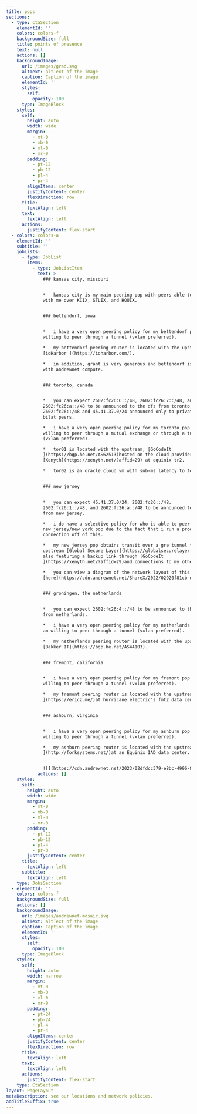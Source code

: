 ```yaml
---
title: pops
sections:
  - type: CtaSection
    elementId: ''
    colors: colors-f
    backgroundSize: full
    title: points of presence
    text: null
    actions: []
    backgroundImage:
      url: /images/grad.svg
      altText: altText of the image
      caption: Caption of the image
      elementId: ''
      styles:
        self:
          opacity: 100
      type: ImageBlock
    styles:
      self:
        height: auto
        width: wide
        margin:
          - mt-0
          - mb-0
          - ml-0
          - mr-0
        padding:
          - pt-12
          - pb-12
          - pl-4
          - pr-4
        alignItems: center
        justifyContent: center
        flexDirection: row
      title:
        textAlign: left
      text:
        textAlign: left
      actions:
        justifyContent: flex-start
  - colors: colors-a
    elementId: ''
    subtitle: ''
    jobLists:
      - type: JobList
        items:
          - type: JobListItem
            text: >
              ### kansas city, missouri


              *   kansas city is my main peering pop with peers able to connect
              with me over KCIX, STLIX, and HOUIX.


              ### bettendorf, iowa


              *   i have a very open peering policy for my bettendorf pop and am
              willing to peer through a tunnel (vxlan preferred).

              *   my bettendorf peering router is located with the upstream,
              [ioHarbor ](https://ioharbor.com/).

              *   in addition, grant is very generous and bettendorf is flooded
              with andrewnet compute.


              ### toronto, canada


              *   you can expect 2602:fc26:6::/48, 2602:fc26:7::/48, and
              2602:fc26:a::/48 to be announced to the dfz from toronto, with
              2602:fc26::/48 and 45.41.37.0/24 announced only to private or
              bilat peers.

              *   i have a very open peering policy for my toronto pop and i am
              willing to peer through a mutual exchange or through a tunnel
              (vxlan preferred).

              *   tor01 is located with the upstream, [GoCodeIt
              ](https://bgp.he.net/AS62513)hosted on the cloud provider,
              [Xenyth](https://xenyth.net/?affid=29) at equinix tr2.

              *   tor02 is an oracle cloud vm with sub-ms latency to tor01.


              ### new jersey


              *   you can expect 45.41.37.0/24, 2602:fc26::/48,
              2602:fc26:1::/48, and 2602:fc26:a::/48 to be announced to the dfz
              from new jersey.

              *   i do have a selective policy for who is able to peer with my
              new jersey/new york pop due to the fact that i run a production
              connection off of this.

              *   my new jersey pop obtains transit over a gre tunnel to
              upstream [Global Secure Layer](https://globalsecurelayer.com/),
              also featuring a backup link through [GoCodeIt
              ](https://xenyth.net/?affid=29)and connections to my other pops.

              *   you can view a diagram of the network layout of this pop
              [here](https://cdn.andrewnet.net/ShareX/2022/02920f81cb-d3e7-4d2a-8747-6eeb2d9c148e/nyc01.drawio.html).


              ### groningen, the netherlands


              *   you can expect 2602:fc26:4::/48 to be announced to the dfz
              from netherlands.

              *   i have a very open peering policy for my netherlands pop and
              am willing to peer through a tunnel (vxlan preferred).

              *   my netherlands peering router is located with the upstream,
              [Bakker IT](https://bgp.he.net/AS44103).


              ### fremont, california


              *   i have a very open peering policy for my fremont pop and am
              willing to peer through a tunnel (vxlan preferred).

              *   my fremont peering router is located with the upstream, [Eric
              ](https://ericz.me/)at hurricane electric's fmt2 data center.


              ### ashburn, virginia


              *   i have a very open peering policy for my ashburn pop and am
              willing to peer through a tunnel (vxlan preferred).

              *   my ashburn peering router is located with the upstream, [Fork
              ](http://forksystems.net/)at an Equinix IAD data center.


              ![](https://cdn.andrewnet.net/2023/02dfdcc379-e8bc-4996-85ae-d0ec5a01bdba/as1003-backbone-final.svg)
            actions: []
    styles:
      self:
        height: auto
        width: wide
        margin:
          - mt-0
          - mb-0
          - ml-0
          - mr-0
        padding:
          - pt-12
          - pb-12
          - pl-4
          - pr-0
        justifyContent: center
      title:
        textAlign: left
      subtitle:
        textAlign: left
    type: JobsSection
  - elementId: ''
    colors: colors-f
    backgroundSize: full
    actions: []
    backgroundImage:
      url: /images/andrewnet-mosaic.svg
      altText: altText of the image
      caption: Caption of the image
      elementId: ''
      styles:
        self:
          opacity: 100
      type: ImageBlock
    styles:
      self:
        height: auto
        width: narrow
        margin:
          - mt-0
          - mb-0
          - ml-0
          - mr-0
        padding:
          - pt-24
          - pb-24
          - pl-4
          - pr-4
        alignItems: center
        justifyContent: center
        flexDirection: row
      title:
        textAlign: left
      text:
        textAlign: left
      actions:
        justifyContent: flex-start
    type: CtaSection
layout: PageLayout
metaDescription: see our locations and network policies.
addTitleSuffix: true
---
```

